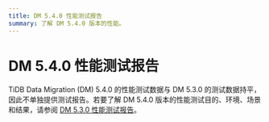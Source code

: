 ```yaml
---
title: DM 5.4.0 性能测试报告
summary: 了解 DM 5.4.0 版本的性能。
---
```


# DM 5.4.0 性能测试报告

TiDB Data Migration (DM) 5.4.0 的性能测试数据与 DM 5.3.0 的测试数据持平，因此不单独提供测试报告。若要了解 DM 5.4.0 版本的性能测试目的、环境、场景和结果，请参阅 [DM 5.3.0 性能测试报告](/dm/dm-benchmark-v5.3.0.md)。

